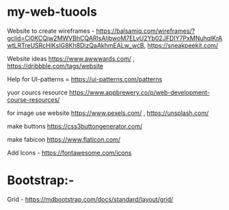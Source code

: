 # my-web-tuools
Website to create wireframes - https://balsamiq.com/wireframes/?gclid=Cj0KCQjw2MWVBhCQARIsAIjbwoM7ELvU2Yb02JFDIY7PxMNuhqlKrAwtLRTreUSRcHlKsIG8Kh8DizQaAkhmEALw_wcB,
https://sneakpeekit.com/

Website ideas https://www.awwwards.com/ , https://dribbble.com/tags/website

Help for UI-patterns  = https://ui-patterns.com/patterns

yuor courcs resource 
https://www.appbrewery.co/p/web-development-course-resources/

for image use website
https://www.pexels.com/  ,  https://unsplash.com/

make buttons 
https://css3buttongenerator.com/

make fabicon https://www.flaticon.com/

Add Icons - https://fontawesome.com/icons


# Bootstrap:-
Grid - https://mdbootstrap.com/docs/standard/layout/grid/
